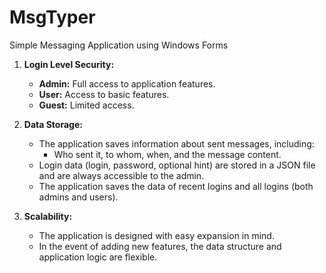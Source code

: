 # MsgTyper

Simple Messaging Application using Windows Forms

1. **Login Level Security:**
   * **Admin:** Full access to application features.
   * **User:** Access to basic features.
   * **Guest:** Limited access.

2. **Data Storage:**
   * The application saves information about sent messages, including:
     * Who sent it, to whom, when, and the message content.
   * Login data (login, password, optional hint) are stored in a JSON file and are always accessible to the admin.
   * The application saves the data of recent logins and all logins (both admins and users).

3. **Scalability:**
   * The application is designed with easy expansion in mind.
   * In the event of adding new features, the data structure and application logic are flexible.

